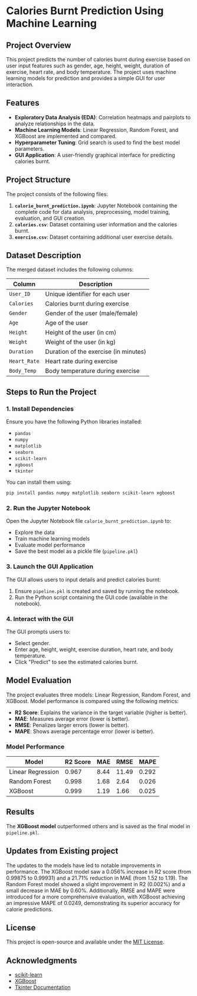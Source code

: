 # Calories Burnt Prediction Using Machine Learning

## Project Overview
This project predicts the number of calories burnt during exercise based on user input features such as gender, age, height, weight, duration of exercise, heart rate, and body temperature. The project uses machine learning models for prediction and provides a simple GUI for user interaction.

## Features
- **Exploratory Data Analysis (EDA)**: Correlation heatmaps and pairplots to analyze relationships in the data.
- **Machine Learning Models**: Linear Regression, Random Forest, and XGBoost are implemented and compared.
- **Hyperparameter Tuning**: Grid search is used to find the best model parameters.
- **GUI Application**: A user-friendly graphical interface for predicting calories burnt.

## Project Structure
The project consists of the following files:

1. **`calorie_burnt_prediction.ipynb`**: Jupyter Notebook containing the complete code for data analysis, preprocessing, model training, evaluation, and GUI creation.
2. **`calories.csv`**: Dataset containing user information and the calories burnt.
3. **`exercise.csv`**: Dataset containing additional user exercise details.

## Dataset Description
The merged dataset includes the following columns:

| Column      | Description                              |
|-------------|------------------------------------------|
| `User_ID`   | Unique identifier for each user          |
| `Calories`  | Calories burnt during exercise           |
| `Gender`    | Gender of the user (male/female)         |
| `Age`       | Age of the user                          |
| `Height`    | Height of the user (in cm)               |
| `Weight`    | Weight of the user (in kg)               |
| `Duration`  | Duration of the exercise (in minutes)    |
| `Heart_Rate`| Heart rate during exercise               |
| `Body_Temp` | Body temperature during exercise         |

## Steps to Run the Project

### 1. Install Dependencies
Ensure you have the following Python libraries installed:
- `pandas`
- `numpy`
- `matplotlib`
- `seaborn`
- `scikit-learn`
- `xgboost`
- `tkinter`

You can install them using:
```bash
pip install pandas numpy matplotlib seaborn scikit-learn xgboost
```

### 2. Run the Jupyter Notebook
Open the Jupyter Notebook file `calorie_burnt_prediction.ipynb` to:
- Explore the data
- Train machine learning models
- Evaluate model performance
- Save the best model as a pickle file (`pipeline.pkl`)

### 3. Launch the GUI Application
The GUI allows users to input details and predict calories burnt:
1. Ensure `pipeline.pkl` is created and saved by running the notebook.
2. Run the Python script containing the GUI code (available in the notebook).

### 4. Interact with the GUI
The GUI prompts users to:
- Select gender.
- Enter age, height, weight, exercise duration, heart rate, and body temperature.
- Click "Predict" to see the estimated calories burnt.

## Model Evaluation
The project evaluates three models: Linear Regression, Random Forest, and XGBoost. Model performance is compared using the following metrics:
- **R2 Score**: Explains the variance in the target variable (higher is better).
- **MAE**: Measures average error (lower is better).
- **RMSE**: Penalizes larger errors (lower is better).
- **MAPE**: Shows average percentage error (lower is better).

### Model Performance
| Model               | R2 Score | MAE   | RMSE  | MAPE   |
|---------------------|----------|-------|-------|--------|
| Linear Regression   | 0.967    | 8.44  | 11.49 | 0.292  |
| Random Forest       | 0.998    | 1.68  | 2.64  | 0.026  |
| XGBoost             | 0.999    | 1.19  | 1.66  | 0.025  |

## Results
The **XGBoost model** outperformed others and is saved as the final model in `pipeline.pkl`.

## Updates from Existing project
The updates to the models have led to notable improvements in performance. The XGBoost model saw a 0.056% increase in R2 score (from 0.99875 to 0.99931) and a 21.71% reduction in MAE (from 1.52 to 1.19). The Random Forest model showed a slight improvement in R2 (0.002%) and a small decrease in MAE by 0.60%. Additionally, RMSE and MAPE were introduced for a more comprehensive evaluation, with XGBoost achieving an impressive MAPE of 0.0249, demonstrating its superior accuracy for calorie predictions.

## License
This project is open-source and available under the [MIT License](LICENSE).

## Acknowledgments
- [scikit-learn](https://scikit-learn.org/)
- [XGBoost](https://xgboost.readthedocs.io/)
- [Tkinter Documentation](https://docs.python.org/3/library/tkinter.html)

